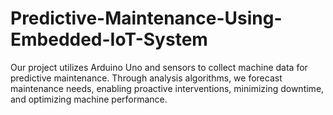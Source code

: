 # Predictive-Maintenance-Using-Embedded-IoT-System
Our project utilizes Arduino Uno and sensors to collect machine data for predictive maintenance. Through analysis algorithms, we forecast maintenance needs, enabling proactive interventions, minimizing downtime, and optimizing machine performance.
